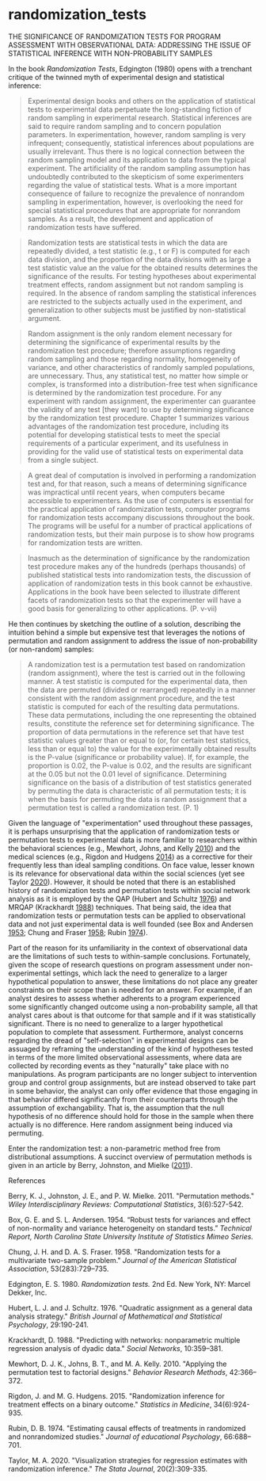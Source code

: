 # randomization_tests
THE SIGNIFICANCE OF RANDOMIZATION TESTS FOR PROGRAM ASSESSMENT WITH OBSERVATIONAL DATA: ADDRESSING THE ISSUE OF STATISTICAL INFERENCE WITH NON-PROBABILITY SAMPLES

In the book *Randomization Tests*, Edgington (1980) opens with a trenchant critique of the twinned myth of experimental design and statistical inference:   

>Experimental design books and others on the application of statistical tests to experimental data perpetuate the long-standing fiction of random sampling in experimental research. Statistical inferences are said to require random sampling and to concern population parameters. In experimentation, however, random sampling is very infrequent; consequently, statistical inferences about populations are usually irrelevant. Thus there is no logical connection between the random sampling model and its application to data from the typical experiment. The artificiality of the random sampling assumption has undoubtedly contributed to the skepticism of some experimenters regarding the value of statistical tests. What is a more important consequence of failure to recognize the prevalence of nonrandom sampling in experimentation, however, is overlooking the need for special statistical procedures that are appropriate for nonrandom samples. As a result, the development and application of randomization tests have suffered.

>Randomization tests are statistical tests in which the data are repeatedly divided, a test statistic (e.g., t or F) is computed for each data division, and the proportion of the data divisions with as large a test statistic value an the value for the obtained results determines the significance of the results. For testing hypotheses about experimental treatment effects, random assignment but not random sampling is required. In the absence of random sampling the statistical inferences are restricted to the subjects actually used in the experiment, and generalization to other subjects must be justified by non-statistical argument.

>Random assignment is the only random element necessary for determining the significance of experimental results by the randomization test procedure; therefore assumptions regarding random sampling and those regarding normality, homogeneity of variance, and other characteristics of randomly sampled populations, are unnecessary. Thus, any statistical test, no matter how simple or complex, is transformed into a distribution-free test when significance is determined by the randomization test procedure. For any experiment with random assignment, the experimenter can guarantee the validity of any test [they want] to use by determining significance by the randomization test procedure. Chapter 1 summarizes various advantages of the randomization test procedure, including its potential for developing statistical tests to meet the special requirements of a particular experiment, and its usefulness in providing for the valid use of statistical tests on experimental data from a single subject.

>A great deal of computation is involved in performing a randomization test and, for that reason, such a means of determining significance was impractical until recent years, when computers became accessible to experimenters. As the use of computers is essential for the practical application of randomization tests, computer programs for randomization tests accompany discussions throughout the book. The programs will be useful for a number of practical applications of randomization tests, but their main purpose is to show how programs for randomization tests are written.

>Inasmuch as the determination of significance by the randomization test procedure makes any of the hundreds (perhaps thousands) of published statistical tests into randomization tests, the discussion of application of randomization tests in this book cannot be exhaustive. Applications in the book have been selected to illustrate different facets of randomization tests so that the experimenter will have a good basis for generalizing to other applications. (P. v-vii)

He then continues by sketching the outline of a solution, describing the intuition behind a simple but expensive test that leverages the notions of permutation and random assignment to address the issue of non-probability (or non-random) samples:

>A randomization test is a permutation test based on randomization (random assignment), where the test is carried out in the following manner. A test statistic is computed for the experimental data, then the data are permuted (divided or rearranged) repeatedly in a manner consistent with the random assignment procedure, and the test statistic is computed for each of the resulting data permutations. These data permutations, including the one representing the obtained results, constitute the reference set for determining significance. The proportion of data permutations in the reference set that have test statistic values greater than or equal to (or, for certain test statistics, less than or equal to) the value for the experimentally obtained results is the P-value (significance or probability value). If, for example, the proportion is 0.02, the P-value is 0.02, and the results are significant at the 0.05 but not the 0.01 level of significance. Determining significance on the basis of a distribution of test statistics generated by permuting the data is characteristic of all permutation tests; it is when the basis for permuting the data is random assignment that a permutation test is called a randomization test. (P. 1)

Given the language of "experimentation" used throughout these passages, it is perhaps unsurprising that the application of randomization tests or permutation tests to experimental data is more familiar to researchers within the behavioral sciences (e.g., Mewhort, Johns, and Kelly [2010](https://link.springer.com/article/10.3758/BRM.42.2.366)) and the medical sciences (e.g., Rigdon and Hudgens [2014](https://onlinelibrary.wiley.com/doi/pdf/10.1002/sim.6384?casa_token=hpwlySMrlmcAAAAA:7DOYCE4Z4XD6leNc2Z5hplMK3JjuLgn7JAkiWzm0EpXd2CLUPxJYn_1RJ7cLv0DG9vcyFK0ztSuXkuCV)) as a corrective for their frequently less than ideal sampling conditions. On face value, lesser known is its relevance for observational data within the social sciences (yet see Taylor [2020](https://journals.sagepub.com/doi/pdf/10.1177/1536867X20930999)). However, it should be noted that there is an established history of randomization tests and permutation tests within social network analysis as it is employed by the QAP (Hubert and Schultz [1976](https://bpspsychub.onlinelibrary.wiley.com/doi/10.1111/j.2044-8317.1976.tb00714.x)) and MRQAP (Krackhardt [1988](https://pdf.sciencedirectassets.com/271850/1-s2.0-S0378873300X00688/1-s2.0-0378873388900044/main.pdf?X-Amz-Security-Token=IQoJb3JpZ2luX2VjEJL%2F%2F%2F%2F%2F%2F%2F%2F%2F%2FwEaCXVzLWVhc3QtMSJHMEUCIAKzTmXIkhJsb5EuJvxODZLN8JowCSChR%2Fv9zsI3FJuYAiEAm5%2Ffg4XTRg1nYJW4lEeeG3dTqj4vBDbYcP525UXAyTMqswUIOxAFGgwwNTkwMDM1NDY4NjUiDHXujRW71QeCiOHpzyqQBZfLVS8JnFficOqST4t9Xdd%2Fmxrny%2BW7MP96pP2pDKdkAckKtbsIce1B8OSbpXJWx8tYtB6GiUJIpH045q5dIhLcCFbrzhdSENXSsBHs1fxabNSeeCggUUG4QD%2F7E7Bl7S3Tje8Ff0sSYz6Dd2cezfshtmewuMe2GufDzy%2FSNuRHdKU6rXAoR00M%2BAAAX7c%2FW%2FX8ldaEr8PQ8F1NEDGh0q9TN85HZGSkIcYkTtwTPh0ES%2Be3s%2Fm%2FxhPpn7mFmAUMet8VXdDd3xkaR8eqJf7uBn5hs%2BGGpvah4J0MoT6hQGjv0retK7TJO0aRZtIqQh9O%2F0%2FcJFSLlk1Cej3Kgrf5K0FiZMzWEjhGsrj0F9xIVtSp9buuyI4%2FGSzEOxKShaMxdUzaYm5eAePb2HdaBCGbdvrSy4S%2F9Hyknr06DMX237iRsJ8H74%2B30%2BxdNyuJY8I8d0u9Jal49BgSe%2BKwCDa%2FaZBrCgDQH1BzXaXL0cgEQdDSOYksW8iSS%2FPC5hBdge0sGa0hJKupznZP4nU%2FQRIjdRRZRdzVLwrObCxQroWtLYWXAVD0nlTrq8S3mZfTEgvR9yvfumLwE1TbGqrq3DjzQotT1924YfJwlXCnQ48Lpx5oq7ZdLDoWVLOydRHfI0Gj9Q8Fr0sYTvob4Gfz0lDEensU2kd1zTztDQl1XQ0c9gxGDm5tafH8SM44zlogSdXYVcMP2mg%2FHQ%2B%2FpXP%2BDwnL8Z7C1Xx0wtnSpQ6x2pmqR%2F%2FNzKgBJXgDBWODG9sz9%2Fh44s%2BrditcZIhkd9SpAHIOlvSERP8Ce7%2F2%2BGCDyDmCNhOLrl%2FKUAu8%2BCq9g82T9hvv6cQyqpCaixCB32jXaPCQ3Xr4%2FAw1hAwwYSbQOsaleWF2MMabzrMGOrEBytI66VrFfqk4ufolkrgzoEanpv0Yt6zqRC9JDJUzBlyCJSLh4fCtA3gldnUv2v2rS06rGGNKlGviG5oe7zeeYXj5JZI9T43mAV%2FswYHDecgHB7DTnrN8Ue%2FojkAW5yORuvlg9YY3SDtUnpcIHBBr1Fdj5PEU%2BH%2BTyTTQ%2BBaOt0O%2Fz72vPIHmtBYP11bO9EiG2aIzxYfco87pl%2Fa39GHG2P1qIpbXIpeQYgMOFKtfOzQR&X-Amz-Algorithm=AWS4-HMAC-SHA256&X-Amz-Date=20240620T032847Z&X-Amz-SignedHeaders=host&X-Amz-Expires=300&X-Amz-Credential=ASIAQ3PHCVTYXFLBSTUL%2F20240620%2Fus-east-1%2Fs3%2Faws4_request&X-Amz-Signature=9ab94a765bf0fad184cdd35ec72f63bd960901c3a3a5ced14b507e55262f44bf&hash=4a41aed56c6a4084c03831b5c69fdc97c82492cd7bc4794362d4b4eba7e55bf8&host=68042c943591013ac2b2430a89b270f6af2c76d8dfd086a07176afe7c76c2c61&pii=0378873388900044&tid=spdf-aa7718c4-c68b-4b03-9128-45685c3c1223&sid=9a6b520675618341271882b98a70d1b4c58fgxrqa&type=client&tsoh=d3d3LnNjaWVuY2VkaXJlY3QuY29t&ua=13135f5e565707030252&rr=8968abb5de6ba332&cc=us)) techniques. That being said, the idea that randomization tests or permutation tests can be applied to observational data and not just experimental data is well founded (see Box and Andersen [1953](https://repository.lib.ncsu.edu/server/api/core/bitstreams/804fd57d-c6a3-48c2-925d-cbbd4b7e0a5b/content); Chung and Fraser [1958](https://www.jstor.org/stable/2282050); Rubin [1974](https://psycnet.apa.org/record/1975-06502-001)).

Part of the reason for its unfamiliarity in the context of observational data are the limitations of such tests to within-sample conclusions. Fortunately, given the scope of research questions on program assessment under non-experimental settings, which lack the need to generalize to a larger hypothetical population to answer, these limitations do not place any greater constraints on their scope than is needed for an answer. For example, if an analyst desires to assess whether adherents to a program experienced some significantly changed outcome using a non-probability sample, all that analyst cares about is that outcome for that sample and if it was statistically significant. There is no need to generalize to a larger hypothetical population to complete that assessment. Furthermore, analyst concerns regarding the dread of "self-selection" in experimental designs can be assuaged by reframing the understanding of the kind of hypotheses tested in terms of the more limited observational assessments, where data are collected by recording events as they "naturally" take place with no manipulations. As program participants are no longer subject to intervention group and control group assignments, but are instead observed to take part in some behavior, the analyst can only offer evidence that those engaging in that behavior differed significantly from their counterparts through the assumption of exchangability. That is, the assumption that the null hypothesis of no difference should hold for those in the sample when there actually is no difference. Here random assignment being induced via permuting.

Enter the randomization test: a non-parametric method free from distributional assumptions. A succinct overview of permutation methods is given in an article by Berry, Johnston, and Mielke ([2011](https://wires.onlinelibrary.wiley.com/doi/pdf/10.1002/wics.177?casa_token=U1vt9mhFqrgAAAAA:406S-KwWKy3A6VvTqlKf3zq5JNUaK_401ousxa1HgrZ8kbfPQMN-cku3PH-0gx5JoE2ZYZfIztC_Mfxc)).

References 

Berry, K. J., Johnston, J. E., and P. W. Mielke. 2011. "Permutation methods." *Wiley Interdisciplinary Reviews: Computational Statistics*, 3(6):527-542.

Box, G. E. and S. L. Andersen. 1954. “Robust tests for variances and effect of non-normality and variance heterogeneity on standard tests.” *Technical Report, North Carolina State University Institute of Statistics Mimeo Series.*

Chung, J. H. and D. A. S. Fraser. 1958. "Randomization tests for a multivariate two-sample problem." *Journal of the American Statistical Association*, 53(283):729–735.

Edgington, E. S. 1980. *Randomization tests.* 2nd Ed. New York, NY: Marcel Dekker, Inc.

Hubert, L. J. and J. Schultz. 1976. "Quadratic assignment as a general data analysis strategy." *British Journal of Mathematical and Statistical Psychology*, 29:190-241.

Krackhardt, D. 1988. "Predicting with networks: nonparametric multiple regression analysis of dyadic data." *Social Networks*, 10:359–381.

Mewhort, D. J. K., Johns, B. T., and M. A. Kelly. 2010. "Applying the permutation test to factorial designs." *Behavior Research Methods*, 42:366–372.

Rigdon, J. and M. G. Hudgens. 2015. "Randomization inference for treatment effects on a binary outcome." *Statistics in Medicine*, 34(6):924-935.

Rubin, D. B. 1974. "Estimating causal effects of treatments in randomized and nonrandomized studies." *Journal of educational Psychology*, 66:688–701. 

Taylor, M. A. 2020. "Visualization strategies for regression estimates with randomization inference." *The Stata Journal*, 20(2):309-335.
